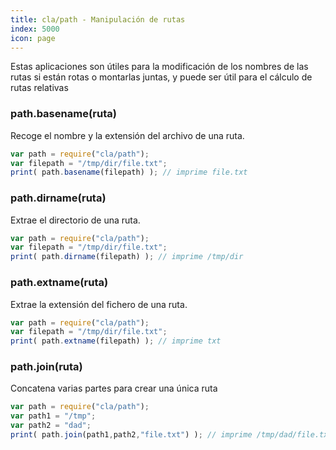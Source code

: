 ```yaml
---
title: cla/path - Manipulación de rutas
index: 5000
icon: page
---
```



Estas aplicaciones son útiles para la modificación de los nombres de las rutas si están rotas o montarlas juntas, y puede ser útil para el cálculo de rutas relativas

### path.basename(ruta)

Recoge el nombre y la extensión del archivo de una ruta.


```javascript
var path = require("cla/path");
var filepath = "/tmp/dir/file.txt";
print( path.basename(filepath) ); // imprime file.txt
```

### path.dirname(ruta)

Extrae el directorio de una ruta.

```javascript
var path = require("cla/path");
var filepath = "/tmp/dir/file.txt";
print( path.dirname(filepath) ); // imprime /tmp/dir
```

### path.extname(ruta)

Extrae la extensión del fichero de una ruta.

```javascript
var path = require("cla/path");
var filepath = "/tmp/dir/file.txt";
print( path.extname(filepath) ); // imprime txt
```

### path.join(ruta)

Concatena varias partes para crear una única ruta

```javascript
var path = require("cla/path");
var path1 = "/tmp";
var path2 = "dad";
print( path.join(path1,path2,"file.txt") ); // imprime /tmp/dad/file.txt
```


